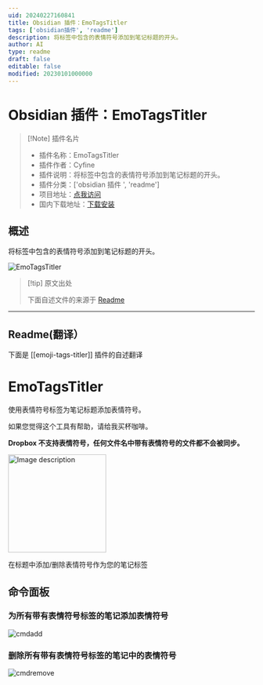 ```yaml
---
uid: 20240227160841
title: Obsidian 插件：EmoTagsTitler
tags: ['obsidian插件', 'readme']
description: 将标签中包含的表情符号添加到笔记标题的开头。
author: AI
type: readme
draft: false
editable: false
modified: 20230101000000
---
```


# Obsidian 插件：EmoTagsTitler

> [!Note] 插件名片
> - 插件名称：EmoTagsTitler
> - 插件作者：Cyfine
> - 插件说明：将标签中包含的表情符号添加到笔记标题的开头。
> - 插件分类：['obsidian 插件 ', 'readme']
> - 项目地址：[点我访问](https://github.com/Cyfine/EmoTagsTitler)
> - 国内下载地址：[下载安装](https://pkmer.cn/products/plugin/pluginMarket/?emoji-tags-titler)

## 概述

将标签中包含的表情符号添加到笔记标题的开头。

![EmoTagsTitler](https://cdn.pkmer.cn/covers/emoji-tags-titler.gif)

> [!tip] 原文出处
>
>下面自述文件的来源于 [Readme](https://ghproxy.net/https://raw.githubusercontent.com/Cyfine/EmoTagsTitler/master/README.md)

---

## Readme(翻译）

下面是 [[emoji-tags-titler]] 插件的自述翻译

# EmoTagsTitler

使用表情符号标签为笔记标题添加表情符号。

如果您觉得这个工具有帮助，请给我买杯咖啡。

**Dropbox 不支持表情符号，任何文件名中带有表情符号的文件都不会被同步。**

<a href="https://www.buymeacoffee.com/cyfine">
<img src="bmc-button.png" alt="Image description" width="200">
</a>

在标题中添加/删除表情符号作为您的笔记标签

## 命令面板

### 为所有带有表情符号标签的笔记添加表情符号

![cmdadd](https://cdn.pkmer.cn/covers/emoji-tags-titler_2_0.gif)

### 删除所有带有表情符号标签的笔记中的表情符号

![cmdremove](https://cdn.pkmer.cn/covers/emoji-tags-titler_2_1.gif)
